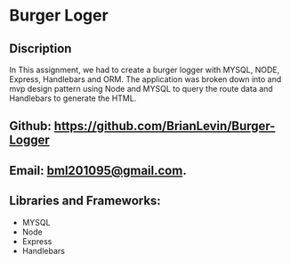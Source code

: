 # Burger Loger

## Discription
In This assignment, we had to create  a burger logger with MYSQL, NODE, Express, Handlebars and ORM. The application was broken down into and mvp design pattern using Node and MYSQL to query the route data and Handlebars to generate the HTML.

## Github: https://github.com/BrianLevin/Burger-Logger

## Email: bml201095@gmail.com.

## Libraries and Frameworks: 
 - MYSQL
 -  Node
 - Express
 - Handlebars
